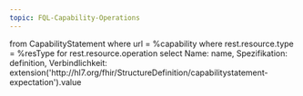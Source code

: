 ```yaml
---
topic: FQL-Capability-Operations
---
```

<fql>
from
	CapabilityStatement
where
	url = %capability
	where rest.resource.type = %resType 
		for rest.resource.operation  
			select Name: name, Spezifikation: definition, Verbindlichkeit: extension('http://hl7.org/fhir/StructureDefinition/capabilitystatement-expectation').value
</fql> 